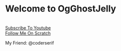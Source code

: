 <html>
<body>
<h1> Welcome to OgGhostJelly </h1>
<br> <a href="https://www.youtube.com/channel/UCD1IYOrmoXBFBArQ4lSxUYQ">Subscribe To Youtube</a> </br>
<a href="https://scratch.mit.edu/users/OgGhostJelly/">Follow Me On Scratch</a>
<p>My Friend: @coderserif</p>
</body>
</html>
